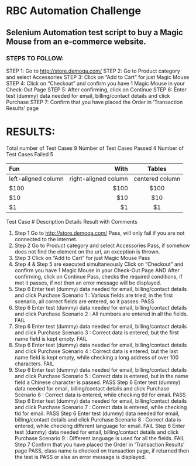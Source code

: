 # RBC Automation Challenge

## Selenium Automation test script to buy a Magic Mouse from an e-commerce website.

### STEPS TO FOLLOW:
STEP 1: Go to http://store.demoqa.com/
STEP 2: Go to Product category and select Accessories
STEP 3: Click on “Add to Cart” for just Magic Mouse
STEP 4: Click on “Checkout” and confirm you have 1 Magic Mouse in your Check-Out Page
STEP 5: After confirming, click on Continue
STEP 6: Enter test (dummy) data needed for email, billing/contact details and click Purchase
STEP 7: Confirm that you have placed the Order in ‘Transaction Results’ page

# RESULTS:
Total number of Test Cases	               9
Number of Test Cases Passed	               4
Number of Test Cases Failed	                5

| Fun                  | With                 | Tables          |
| :------------------- | -------------------: |:---------------:|
| left-aligned column  | right-aligned column | centered column |
| $100                 | $100                 | $100            |
| $10                  | $10                  | $10             |
| $1                   | $1                   | $1              |


Test Case #	Description	Details	Result with Comments
1)	Step 1	Go to http://store.demoqa.com/
Pass, will only fail if you are not connected to the internet.
2)	Step 2	Go to Product category and select Accessories	Pass, if somehow does not find the element on the url, an exception is thrown.
3)	Step 3	Click on “Add to Cart” for just Magic Mouse	Pass
4)	Step 4 & Step 5 are executed simultaneously	Click on “Checkout” and confirm you have 1 Magic Mouse in your Check-Out Page AND After confirming, click on Continue
	Pass, checks the required conditions, if met it passes, if not then an error message will be displayed.
5)	Step 6
	Enter test (dummy) data needed for email, billing/contact details and click Purchase
Scenario 1 : Various fields are tried, in the first scenario, all correct fields are entered, so it passes.	 PASS
6)	Step 6	Enter test (dummy) data needed for email, billing/contact details and click Purchase
Scenario 2 : All numbers are entered in all the fields.	FAIL
7)	Step 6	Enter test (dummy) data needed for email, billing/contact details and click Purchase
Scenario 3 : Correct data is entered, but the first name field is kept empty.	FAIL
8)	Step 6	Enter test (dummy) data needed for email, billing/contact details and click Purchase
Scenario 4 : Correct data is entered, but the last name field is kept empty, while checking a long address of over 100 characters.	FAIL
9)	Step 6	Enter test (dummy) data needed for email, billing/contact details and click Purchase
Scenario 5 : Correct data is entered, but in the name field a Chinese character is passed.	PASS
	Step 6 	Enter test (dummy) data needed for email, billing/contact details and click Purchase
Scenario 6 : Correct data is entered, while checking tld for email.	PASS
	Step 6	Enter test (dummy) data needed for email, billing/contact details and click Purchase
Scenario 7 : Correct data is entered, while checking tld for email.	PASS
	Step 6	Enter test (dummy) data needed for email, billing/contact details and click Purchase
Scenario 8 : Correct data is entered, while checking different language for email.	FAIL
	Step 6	Enter test (dummy) data needed for email, billing/contact details and click Purchase
Scenario 9 : Different language is used for all the fields.	FAIL
	Step 7	Confirm that you have placed the Order in ‘Transaction Results’ page
	PASS, class name is checked on transaction page, if returned then the test is PASS or else an error message is displayed.








